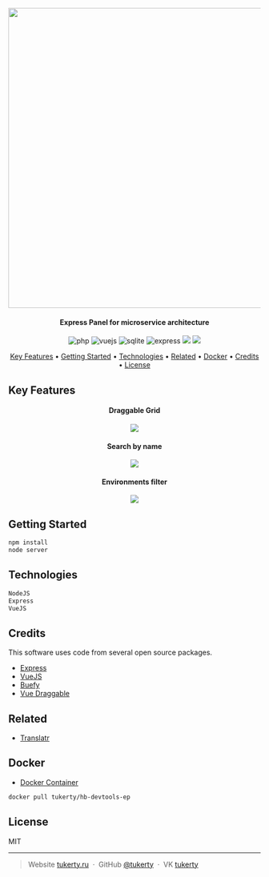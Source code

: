 <h1 align="center">
  <br>
  <img src="https://tukerty.tmweb.ru/images/EPD.png" width="600">
</h1>

<h4 align="center">Express Panel for microservice architecture</h4>

<p align="center">
    <img src="https://img.shields.io/badge/NodeJS%20-8-green.svg" alt="php">
    <img src="https://img.shields.io/badge/VueJS%20-2-brightgreen.svg" alt="vuejs">
    <img src="https://img.shields.io/badge/SQLite%20-3-lightgrey.svg" alt="sqlite">
    <img src="https://img.shields.io/badge/Express%20-5-blue.svg" alt="express">
	<img src="https://img.shields.io/badge/Contributions%20-welcome-orange.svg">
	<img src="https://img.shields.io/badge/License%20-MIT-yellow.svg">
</p>

<p align="center">
  <a href="#key-features">Key Features</a> •
  <a href="#getting-started">Getting Started</a> •
  <a href="#technologies">Technologies</a> •
  <a href="#related">Related</a> •
  <a href="#docker">Docker</a> •
  <a href="#related">Credits</a> •
  <a href="#license">License</a>
</p>

## Key Features

<h4 align="center">Draggable Grid</h4>

<p align="center">
    <img src="https://tukerty.tmweb.ru/images/DraggableGrid.gif">
</p>

<h4 align="center">Search by name</h4>

<p align="center">
    <img src="https://tukerty.tmweb.ru/images/SearchByName.gif">
</p>


<h4 align="center">Environments filter</h4>

<p align="center">
    <img src="https://tukerty.tmweb.ru/images/EnvironmentsFilter.gif">
</p>

## Getting Started

```bash
npm install
node server
```

## Technologies

```bash
NodeJS
Express
VueJS
```

## Credits

This software uses code from several open source packages.

- [Express](https://github.com/expressjs/express)
- [VueJS](https://github.com/vuejs/vue)
- [Buefy](https://github.com/buefy/buefy)
- [Vue Draggable](https://github.com/SortableJS/Vue.Draggable)

## Related

- [Translatr](https://github.com/tukerty/translr/)

## Docker

- [Docker Container](https://hub.docker.com/r/tukerty/hb-devtools-ep/)

```bash
docker pull tukerty/hb-devtools-ep
```

## License

MIT

---

> Website [tukerty.ru](https://tukerty.ru) &nbsp;&middot;&nbsp;
> GitHub [@tukerty](https://github.com/tukerty) &nbsp;&middot;&nbsp;
> VK [tukerty](https://vk.com/tukerty)

